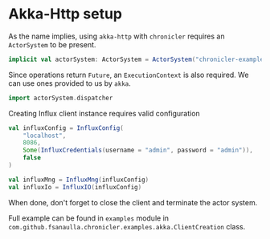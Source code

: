 # Akka-Http setup

As the name implies, using `akka-http` with `chronicler` requires an `ActorSystem` to be present.
```scala
implicit val actorSystem: ActorSystem = ActorSystem("chronicler-examples")
```

Since operations return `Future`, an `ExecutionContext` is also required. We can use ones provided to us by `akka`.
```scala
import actorSystem.dispatcher
```

Creating Influx client instance requires valid configuration
```scala
val influxConfig = InfluxConfig(
    "localhost",
    8086,
    Some(InfluxCredentials(username = "admin", password = "admin")),
    false
)

val influxMng = InfluxMng(influxConfig)
val influxIo = InfluxIO(influxConfig)

```

When done, don't forget to close the client and terminate the actor system.

Full example can be found in `examples` module in `com.github.fsanaulla.chronicler.examples.akka.ClientCreation` class.


[akka-http]: (https://doc.akka.io/docs/akka-http/current/)
